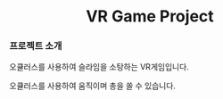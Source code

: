 <div align="center"><h1>VR Game Project</h1></div>

### 프로젝트 소개


오큘러스를 사용하여 슬라임을 소탕하는 VR게임입니다.

오큘러스를 사용하여 움직이며 총을 쏠 수 있습니다.

